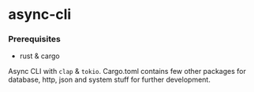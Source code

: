 # async-cli

### Prerequisites
- rust & cargo

Async CLI  with  `clap` & `tokio`. Cargo.toml contains few other packages
for database, http, json and system stuff for further development.
